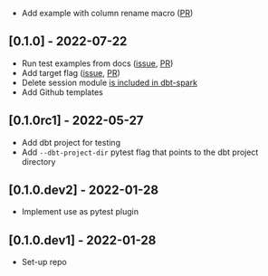 - Add example with column rename macro ([PR](https://github.com/godatadriven/pytest-dbt-core/pull/19))

## [0.1.0] - 2022-07-22

- Run test examples from docs ([issue](https://github.com/godatadriven/pytest-dbt-core/issues/14), [PR](https://github.com/godatadriven/pytest-dbt-core/pull/17))
- Add target flag ([issue](https://github.com/godatadriven/pytest-dbt-core/issues/11), [PR](https://github.com/godatadriven/pytest-dbt-core/pull/13))
- Delete session module [is included in dbt-spark](https://github.com/dbt-labs/dbt-spark/issues/272)
- Add Github templates

## [0.1.0rc1] - 2022-05-27

- Add dbt project for testing
- Add `--dbt-project-dir` pytest flag that points to the dbt project directory

## [0.1.0.dev2] - 2022-01-28

- Implement use as pytest plugin

## [0.1.0.dev1] - 2022-01-28

- Set-up repo
